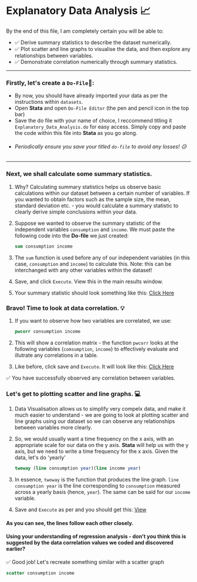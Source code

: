 # Explanatory Data Analysis 📈
By the end of this file, I am completely certain you will be able to:
  - ✅ Derive summary statistics to describe the dataset numerically.
  - ✅ Plot scatter and line graphs to visualise the data, and then explore any relationships between variables.
  - ✅ Demonstrate correlation numerically through summary statistics.

---

### Firstly, let's create a `Do-File`📝:
- By now, you should have already imported your data as per the instructions within `datasets`.
- Open **Stata** and open `Do-File Editor` (the pen and pencil icon in the top bar)
- Save the do file with your name of choice, I reccommend titling it `Explanatory_Data_Analysis.do` for easy access. Simply copy and paste the code within this file into **Stata** as you go along.
-  ###### Periodically ensure you save your titled `do-file` to avoid any losses! 😥

---
### Next, we shall calculate some summary statistics. 
1. Why? Calculating summary statistics helps us observe basic calculations within our dataset between a certain number of variables. If you wanted to obtain factors such as the sample size, the mean, standard deviation etc. - you would calculate a summary statistic to clearly derive simple conclusions within your data.
2. Suppose we wanted to observe the summary statistic of the independent variables `consumption` and `income`. We must paste the following code into the **Do-file** we just created:
   
   ```stata
   sum consumption income
    ```
   
3. The `sum` function is used before any of our independent variables (in this case, `consumption` and `income`) to calculate this. Note: this can be interchanged with any other variables within the dataset!
4. Save, and click `Execute`. View this in the main results window.
5. Your summary statistic should look something like this: [Click Here](Images_EDA/Summary_Statistics_EDA.png/)


### Bravo! Time to look at data correlation. 💡
1. If you want to observe how two variables are correlated, we use:
   
   ``` stata
   pwcorr consumption income
   ```
  
3. This will show a correlation matrix - the function `pwcorr` looks at the following variables (`comsumption`, `income`) to effectively evaluate and illutrate any correlations in a table.
4. Like before, click save and `Execute`. It will look like this: [Click Here](Images_EDA/Correlation_Matrix_EDA.png)

✅ You have successfully observed any correlation between variables.

### Let's get to plotting scatter and line graphs. 💻
1. Data Visualisation allows us to simplify very compelx data, and make it much easier to understand - we are going to look at plotting scatter and line graphs using our dataset so we can observe any relationships between variables more clearly.
2. So, we would usually want a time frequency on the x axis, with an appropriate scale for our data on the y axis. **Stata** will help us with the y axis, but we need to write a time frequency for the x axis. Given the data, let's do 'yearly'

   ``` stata
   twoway (line consumption year)(line income year)
   ```
3. In essence, `twoway` is the function that produces the line graph. `line consumption year` is the line corresponding to `consumption` measured across a yearly basis (hence, `year`). The same can be said for our `income` variable.
4. Save and `Execute` as per and you should get this: [View](Images_EDA/Line_Graph_EDA.png)

#### As you can see, the lines follow each other closely. 
#### Using your understanding of regression analysis - don't you think this is suggested by the data correlation values we coded and discovered earlier?

✅ Good job! Let's recreate something similar with a scatter graph

``` stata
scatter consumption income
```
